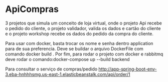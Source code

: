 # ApiCompras
3 projetos que simula um conceito de loja virtual, onde o projeto Api recebe o pedido do cliente, o projeto validador, valida os dados e cartão do cliente e o projeto workshop recebe os dados do pedido da compra do cliente.

Para usar com docker, basta trocar os nome e senha dentro application para de sua preferencia.
Deve se buildar o arquivo DockerFile com comando docker build .
Por fim, para rodar o projeto com docker e rabbitmq deve rodar o comando:docker-compose up --build backend


Para consultar o serviço de compras/pedido
http://app-spring-boot-env-3.eba-hnhhhsmg.us-east-1.elasticbeanstalk.com/api/order/1
